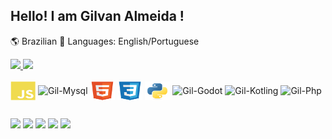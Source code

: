 ## Hello! I am Gilvan Almeida !

🌎 Brazilian
💬 Languages: English/Portuguese

<div >
  <a href="https://github.com/gilvan12-creator">
    <img height="150em" src="https://github-readme-stats.vercel.app/api?username=gilvan12-creator&count_private=true&include_all_commits=true&show_icons=true&theme=tokyonight&hide_border=false&show_owner=true"/>
    <img height="150em" src="https://github-readme-stats.vercel.app/api/top-langs/?username=gilvan12-creator&theme=tokyonight&hide_border=false&&layout=compact"/>
  </a>
</div>
  
  
  <div style="display: inline_block"><br>
    <img align="center" alt="Gil-Js" height="30" width="40" src="https://raw.githubusercontent.com/devicons/devicon/master/icons/javascript/javascript-plain.svg">
    <img align="center" alt="Gil-Mysql" height="30" width="40" src="https://cdn.jsdelivr.net/gh/devicons/devicon/icons/mysql/mysql-original.svg">
    <img align="center" alt="Gil-HTML" height="30" width="40" src="https://raw.githubusercontent.com/devicons/devicon/master/icons/html5/html5-original.svg">
    <img align="center" alt="Gil-CSS" height="30" width="40" src="https://raw.githubusercontent.com/devicons/devicon/master/icons/css3/css3-original.svg">
    <img align="center" alt="Gil-Python" height="30" width="40" src="https://raw.githubusercontent.com/devicons/devicon/master/icons/python/python-original.svg">
    <img align="center" alt="Gil-Godot" height="30" width="40" src="https://cdn.jsdelivr.net/gh/devicons/devicon/icons/godot/godot-original.svg" /> 
    <img align="center" alt="Gil-Kotling" height="30" width="40" src="https://cdn.jsdelivr.net/gh/devicons/devicon/icons/kotlin/kotlin-original.svg" />
    <img align="center" alt="Gil-Php" height="30" width="40" src="https://cdn.jsdelivr.net/gh/devicons/devicon/icons/php/php-original.svg" />
  
</div>
 
  
  ##
  
  
  

 <div> 
        <a href="https://www.instagram.com/gilvan_almeid/" target="_blank"><img src="https://img.shields.io/badge/-Instagram-%23E4405F?style=for-the-badge&logo=instagram&logoColor=white" target="_blank"></a>    
        <a href="https://discord.gg/wtdrVAc9pK" target="_blank"><img src="https://img.shields.io/badge/Discord-7289DA?style=for-the-badge&logo=discord&logoColor=white" target="_blank"></a> 
        <a href="https://s.team/p/gggn-grgj/JRNFTMRT" target="_blank"><img src="https://img.shields.io/badge/Steam-000000?style=for-the-badge&logo=steam&logoColor=white" target="_blank"></a> 
        <a href = "mailto:contatogilvanalmeida@gmail.com"><img src="https://img.shields.io/badge/-Gmail-%23333?style=for-the-badge&logo=gmail&logoColor=white" target="_blank"></a>
        <a href = "https://twitter.com/GilvanAlmeid"><img src="https://img.shields.io/badge/Twitter-1DA1F2?style=for-the-badge&logo=twitter&logoColor=white">
        </a>
   
     
  
</div>
